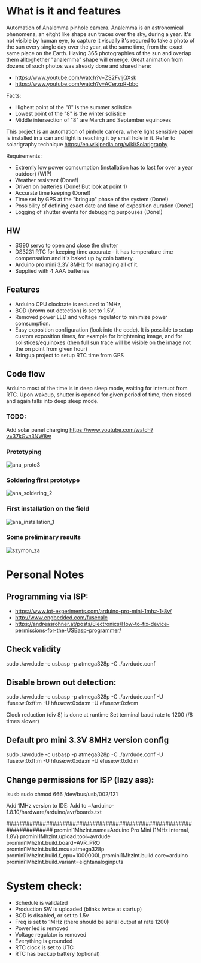 # What is it and features
Automation of Analemma pinhole camera. 
Analemma is an astronomical phenomena, an eitght like shape sun traces over the sky, during a year. 
It's not visible by human eye, to capture it visually it's requred to take a photo of the sun every single day over the year, at the same time, from the exact same place on the Earth. Having 365 photographies of the sun and overlap them alltoghether "analemma" shape will emerge.
Great animation from dozens of such photos was already done and shared here: 
* https://www.youtube.com/watch?v=ZS2FvljQXsk
* https://www.youtube.com/watch?v=ACerzpR-bbc

Facts:
* Highest point of the "8" is the summer solistice
* Lowest point of the "8" is the winter solistice
* Middle intersection of "8" are March and September equinoxes

This project is an automation of pinhole camera, where light sensitive paper is installed in a can and light is reaching it by small hole in it.
Refer to solarigraphy technique https://en.wikipedia.org/wiki/Solarigraphy

Requirements:
* Extremly low power comsumption (installation has to last for over a year outdoor) (WIP)
* Weather resistant (Done!)
* Driven on batteries (Done! But look at point 1)
* Accurate time keeping (Done!)
* Time set by GPS at the "bringup" phase of the system (Done!)
* Possibility of defining exact date and time of exposition duration (Done!)
* Logging of shutter events for debugging purpouses  (Done!)

## HW
* SG90 servo to open and close the shutter
* DS3231 RTC for keeping time accurate - it has temperature time compensation and it's baked up by coin battery.
* Arduino pro mini 3.3V 8MHz for managing all of it.
* Supplied with 4 AAA batteries

## Features
* Arduino CPU clockrate is reduced to 1MHz,
* BOD (brown out detection) is set to 1.5V,
* Removed power LED and voltage regulator to minimize power comsumption.
* Easy exposition configuration (look into the code). It is possible to setup custom exposition times, for example for brightening image, and for solistices/equinoxes (then full sun trace will be visible on the image not the on point from given hour)
* Bringup project to setup RTC time from GPS

## Code flow
Arduino most of the time is in deep sleep mode, waiting for interrupt from RTC. Upon wakeup, shutter is opened for given period of time, then closed and again falls into deep sleep mode.

### TODO:
Add solar panel charging
https://www.youtube.com/watch?v=37kGva3NW8w


### Prototyping
![ana_proto3](https://user-images.githubusercontent.com/1136779/111817731-a78bb400-88de-11eb-8d3d-5b29c3d57c77.jpeg)

### Soldering first prototype
![ana_soldering_2](https://user-images.githubusercontent.com/1136779/111817662-904cc680-88de-11eb-81af-a365c84e41c8.jpeg)

### First installation on the field
![ana_installation_1](https://user-images.githubusercontent.com/1136779/111817737-a9557780-88de-11eb-90c0-473d67a54b1e.jpeg)

### Some preliminary results
![szymon_za](https://user-images.githubusercontent.com/1136779/129640299-f9eb8d6c-4304-48d1-8a0c-21ef8f7254ef.jpg)

# Personal Notes
## Programming via ISP:

* https://www.iot-experiments.com/arduino-pro-mini-1mhz-1-8v/
* http://www.engbedded.com/fusecalc
* https://andreasrohner.at/posts/Electronics/How-to-fix-device-permissions-for-the-USBasp-programmer/

## Check validity
sudo ./avrdude -c usbasp -p atmega328p -C ./avrdude.conf

## Disable brown out detection:
sudo ./avrdude -c usbasp -p atmega328p -C ./avrdude.conf -U lfuse:w:0xff:m -U hfuse:w:0xda:m -U efuse:w:0xfe:m 

Clock reduction (div 8) is done at runtime 
Set terminal baud rate to 1200 (/8 times slower)

## Default pro mini 3.3V 8MHz version config 
sudo ./avrdude -c usbasp -p atmega328p -C ./avrdude.conf -U lfuse:w:0xff:m -U hfuse:w:0xda:m -U efuse:w:0xfd:m 

## Change permissions for ISP (lazy ass):
lsusb
sudo chmod 666 /dev/bus/usb/002/121

Add 1MHz version to IDE:
Add  to 
~/arduino-1.8.10/hardware/arduino/avr/boards.txt

######################################################################
promini1MhzInt.name=Arduino Pro Mini (1MHz internal, 1.8V)
promini1MhzInt.upload.tool=avrdude
promini1MhzInt.build.board=AVR_PRO
promini1MhzInt.build.mcu=atmega328p
promini1MhzInt.build.f_cpu=1000000L
promini1MhzInt.build.core=arduino
promini1MhzInt.build.variant=eightanaloginputs


# System check:
- Schedule is validated
- Production SW is uploaded (blinks twice at startup)
- BOD is disabled, or set to 1.5v
- Freq is set to 1MHz (there should be serial output at rate 1200)
- Power led is removed
- Voltage regulator is removed
- Everything is grounded
- RTC clock is set to UTC
- RTC has backup battery (optional)
